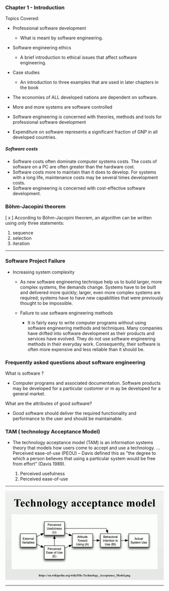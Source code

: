 ### Chapter 1 - Introduction

Topics Covered:

- Professional software development
  - What is meant by software engineering.
- Software engineering ethics
  - A brief introduction to ethical issues that affect software engineering.
- Case studies
  - An introduction to three examples that are used in later chapters in the book

- The economies of ALL developed nations are dependent on software.
- More and more systems are software controlled
- Software engineering is concerned with theories, methods and tools for professional software development
- Expenditure on software represents a significant fraction of GNP in all developed countries.

##### Software costs
- Software costs often dominate computer systems costs. The costs of software on a PC are often greater than the hardware cost.
- Software costs more to maintain than it does to develop. For systems with a long life, maintenance costs may be several times development costs.
- Software engineering is concerned with cost-effective software development.

### Böhm-Jacopini theorem

[ x ] According to Böhm-Jacopini theorem, an algorithm can be written using only three statements:

  1. sequence
  2. selection
  3. iteration


- - -

### Software Project Failure
- Increasing system complexity
  - As new software engineering technique help us to build larger, more complex systems, the demands change. Systems have to be built and delivered more quickly; larger, even more complex systems are required; systems have to have new capabilities that were previously thought to be impossible.

  - Failure to use software engineering methods
    - It is fairly easy to write computer programs without using software engineering methods and techniques. Many companies have drifted into software development as their products and services have evolved. They do not use software engineering methods in their everyday work. Consequently, their software is often more expensive and less reliable than it should be.


### Frequently asked questions about software engineering
What is software ?
  - Computer programs and associated documentation. Software products may be developed for a particular customer or m ay be developed for a general market.

What are the attributes of good software?
  - Good software should deliver the required functionality and performance to the user and should be maintainable.


### TAM ( technology Acceptance Model)
- The technology acceptance model (TAM) is an information systems theory that models how users come to accept and use a technology. ... Perceived ease-of-use (PEOU) – Davis defined this as "the degree to which a person believes that using a particular system would be free from effort" (Davis 1989).

  1. Perceived usefulness
  2. Perceived ease-of-use

- - -

![](img/tam.jpg)
- - -
